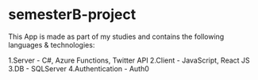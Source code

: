 # semesterB-project

This App is made as part of my studies and contains the following languages & technologies:

1.Server - C#, Azure Functions, Twitter API
2.Client - JavaScript, React JS
3.DB - SQLServer
4.Authentication - Auth0
